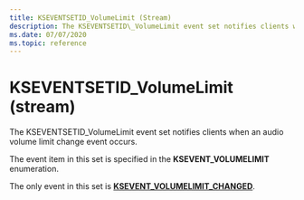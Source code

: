 ```yaml
---
title: KSEVENTSETID_VolumeLimit (Stream)
description: The KSEVENTSETID\_VolumeLimit event set notifies clients when an audio volume limit change event occurs.
ms.date: 07/07/2020
ms.topic: reference
---
```


# KSEVENTSETID\_VolumeLimit (stream)

The KSEVENTSETID\_VolumeLimit event set notifies clients when an audio volume limit change event occurs.

The event item in this set is specified in the **KSEVENT\_VOLUMELIMIT** enumeration.

The only event in this set is [**KSEVENT\_VOLUMELIMIT\_CHANGED**](ksevent-volumelimit-changed.md).
